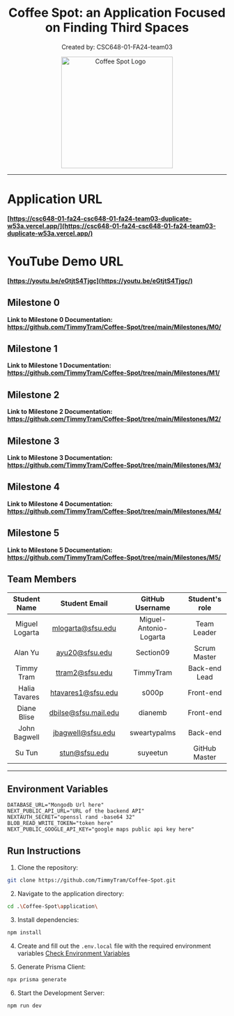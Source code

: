 
<h1 align="center">
Coffee Spot: an Application Focused on Finding Third Spaces
</h1>
<p align="center">
   Created by: CSC648-01-FA24-team03
</p>

<div align="center">
   <img src="Milestones/M1/logo.png" alt="Coffee Spot Logo" width="256" align="center"/>
</div>

---

# Application URL  
**[https://csc648-01-fa24-csc648-01-fa24-team03-duplicate-w53a.vercel.app/](https://csc648-01-fa24-csc648-01-fa24-team03-duplicate-w53a.vercel.app/)**  

# YouTube Demo URL  
**[https://youtu.be/eGtjtS4Tjgc](https://youtu.be/eGtjtS4Tjgc/)**

## Milestone 0
**Link to Milestone 0 Documentation: <https://github.com/TimmyTram/Coffee-Spot/tree/main/Milestones/M0/>**

## Milestone 1
**Link to Milestone 1 Documentation: <https://github.com/TimmyTram/Coffee-Spot/tree/main/Milestones/M1/>**

## Milestone 2
**Link to Milestone 2 Documentation: <https://github.com/TimmyTram/Coffee-Spot/tree/main/Milestones/M2/>**

## Milestone 3
**Link to Milestone 3 Documentation: <https://github.com/TimmyTram/Coffee-Spot/tree/main/Milestones/M3/>**

## Milestone 4
**Link to Milestone 4 Documentation: <https://github.com/TimmyTram/Coffee-Spot/tree/main/Milestones/M4/>**

## Milestone 5
**Link to Milestone 5 Documentation: <https://github.com/TimmyTram/Coffee-Spot/tree/main/Milestones/M5/>**

## Team Members
| Student Name       | Student Email        | GitHub Username              | Student's role    |
| :----------:       | :-----------:        | :-------------:              | :------------:    |
|   Miguel Logarta   | mlogarta@sfsu.edu    | Miguel-Antonio-Logarta       |  Team Leader      |
|   Alan Yu          | ayu20@sfsu.edu       | Section09                    |  Scrum Master     |
|   Timmy Tram       | ttram2@sfsu.edu      | TimmyTram                    |  Back-end Lead    |
|   Halia Tavares    | htavares1@sfsu.edu   | s000p                        |  Front-end        |
|   Diane Blise      | dbilse@sfsu.mail.edu | dianemb                      |  Front-end        |
|   John Bagwell     | jbagwell@sfsu.edu    | sweartypalms                 |  Back-end         |
|   Su Tun           | stun@sfsu.edu        | suyeetun                     |  GitHub Master    |

----

## Environment Variables

```env
DATABASE_URL="Mongodb Url here"
NEXT_PUBLIC_API_URL="URL of the backend API"
NEXTAUTH_SECRET="openssl rand -base64 32"
BLOB_READ_WRITE_TOKEN="token here"
NEXT_PUBLIC_GOOGLE_API_KEY="google maps public api key here"
```

## Run Instructions

1. Clone the repository:
```bash
git clone https://github.com/TimmyTram/Coffee-Spot.git
```

2. Navigate to the application directory:
```bash
cd .\Coffee-Spot\application\   
```

3. Install dependencies:
```bash
npm install
```

4. Create and fill out the ```.env.local``` file with the required environment variables [Check Environment Variables](#environment-variables)

5. Generate Prisma Client:
```bash
npx prisma generate
```

6. Start the Development Server:
```bash
npm run dev
```